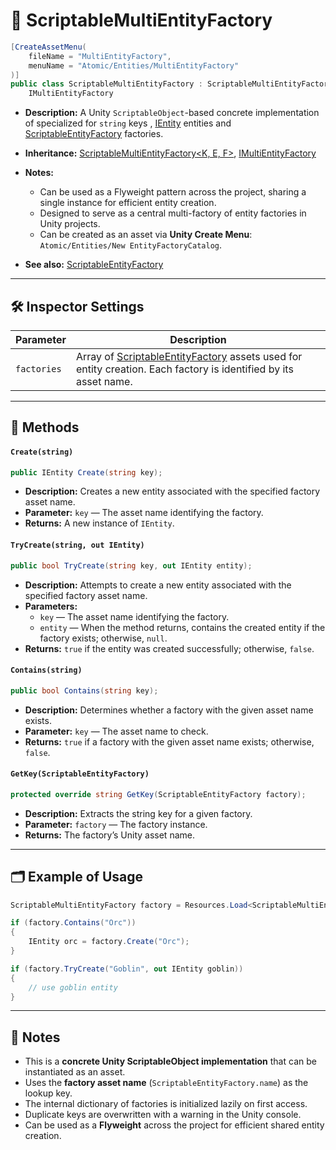 # 🧩 ScriptableMultiEntityFactory

```csharp
[CreateAssetMenu(
    fileName = "MultiEntityFactory",
    menuName = "Atomic/Entities/MultiEntityFactory"
)]
public class ScriptableMultiEntityFactory : ScriptableMultiEntityFactory<string, IEntity, ScriptableEntityFactory>,
    IMultiEntityFactory
```

- **Description:** A Unity `ScriptableObject`-based concrete implementation of
  specialized for `string` keys , [IEntity](../Entities/IEntity.md)
  entities and [ScriptableEntityFactory](ScriptableEntityFactory.md) factories.
- **Inheritance:** [ScriptableMultiEntityFactory<K, E, F>](ScriptableMultiEntityFactory%601.md),
  [IMultiEntityFactory](IMultiEntityFactory.md)
- **Notes:**
    - Can be used as a Flyweight pattern across the project, sharing a single instance for efficient entity creation.
    - Designed to serve as a central multi-factory of entity factories in Unity projects.
    - Can be created as an asset via **Unity Create Menu**:  
      `Atomic/Entities/New EntityFactoryCatalog`.

- **See also:** [ScriptableEntityFactory](ScriptableEntityFactory.md)

---

## 🛠 Inspector Settings

| Parameter   | Description                                                                                                                                   |
|-------------|-----------------------------------------------------------------------------------------------------------------------------------------------|
| `factories` | Array of [ScriptableEntityFactory](ScriptableEntityFactory.md) assets used for entity creation. Each factory is identified by its asset name. |

---

## 🏹 Methods

#### `Create(string)`

```csharp
public IEntity Create(string key);
```

- **Description:** Creates a new entity associated with the specified factory asset name.
- **Parameter:** `key` — The asset name identifying the factory.
- **Returns:** A new instance of `IEntity`.

#### `TryCreate(string, out IEntity)`

```csharp
public bool TryCreate(string key, out IEntity entity);
```

- **Description:** Attempts to create a new entity associated with the specified factory asset name.
- **Parameters:**
    - `key` — The asset name identifying the factory.
    - `entity` — When the method returns, contains the created entity if the factory exists; otherwise, `null`.
- **Returns:** `true` if the entity was created successfully; otherwise, `false`.

#### `Contains(string)`

```csharp
public bool Contains(string key);
```

- **Description:** Determines whether a factory with the given asset name exists.
- **Parameter:** `key` — The asset name to check.
- **Returns:** `true` if a factory with the given asset name exists; otherwise, `false`.

#### `GetKey(ScriptableEntityFactory)`

```csharp
protected override string GetKey(ScriptableEntityFactory factory);
```

- **Description:** Extracts the string key for a given factory.
- **Parameter:** `factory` — The factory instance.
- **Returns:** The factory’s Unity asset name.

---

## 🗂 Example of Usage

```csharp
ScriptableMultiEntityFactory factory = Resources.Load<ScriptableMultiEntityFactory>("EntityFactoryCatalog");

if (factory.Contains("Orc"))
{
    IEntity orc = factory.Create("Orc");
}

if (factory.TryCreate("Goblin", out IEntity goblin))
{
    // use goblin entity
}
```

---

## 📝 Notes

- This is a **concrete Unity ScriptableObject implementation** that can be instantiated as an asset.
- Uses the **factory asset name** (`ScriptableEntityFactory.name`) as the lookup key.
- The internal dictionary of factories is initialized lazily on first access.
- Duplicate keys are overwritten with a warning in the Unity console.
- Can be used as a **Flyweight** across the project for efficient shared entity creation.